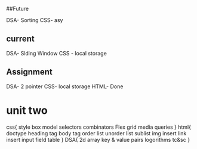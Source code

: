 ##Future

DSA- Sorting
CSS- asy

## current 

DSA- Slding Window
CSS - local storage


## Assignment

DSA- 2 pointer 
CSS- local storage
HTML- Done
 


# unit two

css{
	style box model
	selectors
	combinators
	Flex
	grid
	media queries
}
html{
	doctype
	heading tag
	body tag
	order list 
	unorder list
	sublist
	img insert
	link insert
	input field
	table
}
DSA{
    2d array
    key & value pairs
    logorithms
    tc&sc
}
              

              
